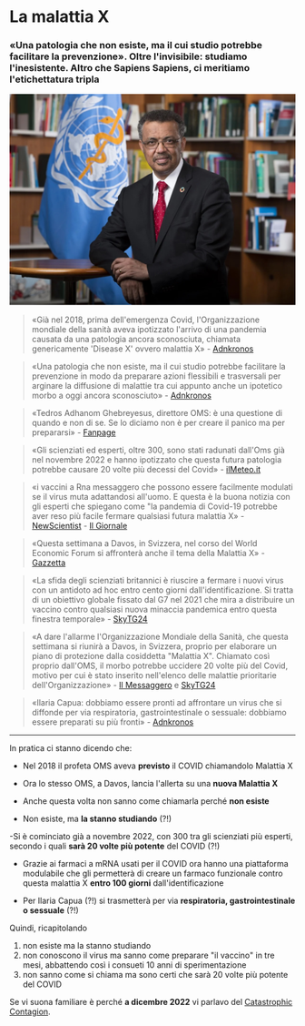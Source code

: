 # La malattia X

### «Una patologia che non esiste, ma il cui studio potrebbe facilitare la prevenzione». Oltre l'invisibile: studiamo l'inesistente. Altro che Sapiens Sapiens, ci meritiamo l'etichettatura tripla

![Malattia X](/img/malattia-x.jpeg)

> «Già nel 2018, prima dell'emergenza Covid, l'Organizzazione mondiale della sanità aveva ipotizzato l'arrivo di una pandemia causata da una patologia ancora sconosciuta, chiamata genericamente 'Disease X' ovvero malattia X» - [Adnkronos](https://www.adnkronos.com/cronaca/malattia-x-cosa-significa-virus-covid_16cUuNNEsbjwTSNv1Kcgxf)

> «Una patologia che non esiste, ma il cui studio potrebbe facilitare la prevenzione in modo da preparare azioni flessibili e trasversali per arginare la diffusione di malattie tra cui appunto anche un ipotetico morbo a oggi ancora sconosciuto» - [Adnkronos](https://www.adnkronos.com/cronaca/malattia-x-cosa-significa-virus-covid_16cUuNNEsbjwTSNv1Kcgxf)

> «Tedros Adhanom Ghebreyesus, direttore OMS: è una questione di quando e non di se. Se lo diciamo non è per creare il panico ma per prepararsi» - [Fanpage](https://www.fanpage.it/innovazione/scienze/malattia-x-qual-e-il-morbo-sconosciuto-dopo-il-covid-che-ora-preoccupa-loms/)

> «Gli scienziati ed esperti, oltre 300, sono stati radunati dall'Oms già nel novembre 2022 e hanno ipotizzato che questa futura patologia potrebbe causare 20 volte più decessi del Covid» - [ilMeteo.it](https://www.ilmeteo.it/notizie/davos-malattia-x-sar-pi-mortale-del-covid-allarme-per-il-virus-che-ancora-non-esiste-082347)

> «i vaccini a Rna messaggero che possono essere facilmente modulati se il virus muta adattandosi all'uomo. E questa è la buona notizia con gli esperti che spiegano come "la pandemia di Covid-19 potrebbe aver reso più facile fermare qualsiasi futura malattia X» - [NewScientist](https://www.newscientist.com/article/2413011-what-is-disease-x-and-why-is-it-in-the-news/) - [Il Giornale](https://www.ilgiornale.it/news/cronaca-internazionale/non-esiste-spaventa-l-oms-cos-malattia-x-2270291.html)

> «Questa settimana a Davos, in Svizzera, nel corso del World Economic Forum si affronterà anche il tema della Malattia X» - [Gazzetta](https://www.gazzetta.it/salute/news/storie/17-01-2024/malattia-x-cos-e-sintomi-gravita-e-perche-l-oms-e-preoccupata/malattia-x-cose-e-perche-se-ne-parla.shtml)

> «La sfida degli scienziati britannici è riuscire a fermare i nuovi virus con un antidoto ad hoc entro cento giorni dall'identificazione. Si tratta di un obiettivo globale fissato dal G7 nel 2021 che mira a distribuire un vaccino contro qualsiasi nuova minaccia pandemica entro questa finestra temporale» - [SkyTG24](https://tg24.sky.it/salute-e-benessere/2024/01/17/malattia-x-covid#12)

> «A dare l'allarme l'Organizzazione Mondiale della Sanità, che questa settimana si riunirà a Davos, in Svizzera, proprio per elaborare un piano di protezione dalla cosiddetta "Malattia X". Chiamato così proprio dall'OMS, il morbo potrebbe uccidere 20 volte più del Covid, motivo per cui è stato inserito nell'elenco delle malattie prioritarie dell'Organizzazione» - [Il Messaggero](https://www.ilmessaggero.it/schede/malattia_x_cos_e_virus_oms_uccide_venti_volte_piu_del_covid_pandemia-7877198.html) e [SkyTG24](https://tg24.sky.it/salute-e-benessere/2024/01/17/malattia-x-covid#03)

> «Ilaria Capua: dobbiamo essere pronti ad affrontare un virus che si diffonde per via respiratoria, gastrointestinale o sessuale: dobbiamo essere preparati su più fronti» - [Adnkronos](https://www.adnkronos.com/cronaca/covid-malattia-x-nuova-pandemia-previsione-ilaria-capua_2mIyzj0Ci1Fg0E9f9D2j8N)

---

In pratica ci stanno dicendo che:

- Nel 2018 il profeta OMS aveva **previsto** il COVID chiamandolo Malattia X
- Ora lo stesso OMS, a Davos, lancia l'allerta su una **nuova Malattia X**

- Anche questa volta non sanno come chiamarla perché **non esiste**
- Non esiste, ma **la stanno studiando** (?!)

 -Si è cominciato già a novembre 2022, con 300 tra gli scienziati più esperti, secondo i quali **sarà 20 volte più potente** del COVID (?!)
- Grazie ai farmaci a mRNA usati per il COVID ora hanno una piattaforma modulabile che gli permetterà di creare un farmaco funzionale contro questa malattia X **entro 100 giorni** dall'identificazione

- Per Ilaria Capua (?!) si trasmetterà per via **respiratoria, gastrointestinale o sessuale** (?!)

Quindi, ricapitolando

1. non esiste ma la stanno studiando
2. non conoscono il virus ma sanno come preparare "il vaccino" in tre mesi, abbattendo così i consueti 10 anni di sperimentazione
3. non sanno come si chiama ma sono certi che sarà 20 volte più potente del COVID

Se vi suona familiare è perché **a dicembre 2022** vi parlavo del [Catastrophic Contagion](/articles/2022-12-14-covid-atto-secondo.html).
